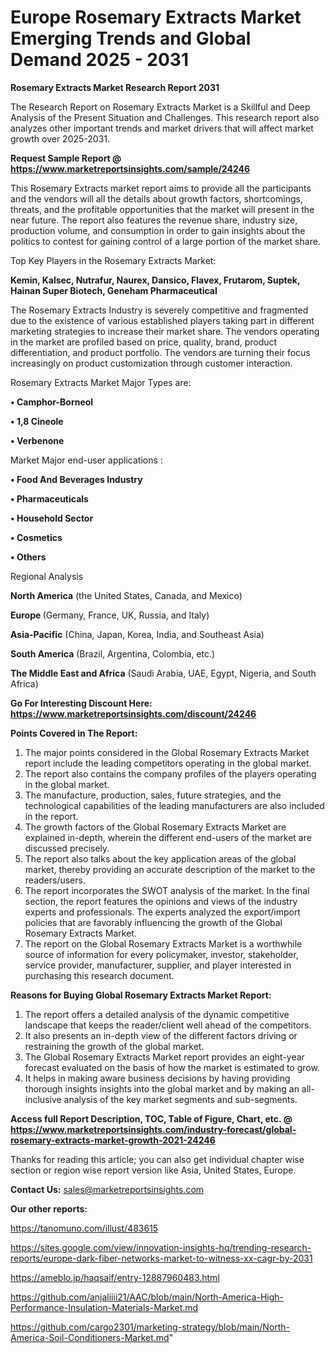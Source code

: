 # Europe Rosemary Extracts Market Emerging Trends and Global Demand 2025 - 2031

<strong>Rosemary Extracts Market Research Report 2031</strong>

The Research Report on Rosemary Extracts Market is a Skillful and Deep Analysis of the Present Situation and Challenges. This research report also analyzes other important trends and market drivers that will affect market growth over 2025-2031.

<strong>Request Sample Report @ <a href=https://www.marketreportsinsights.com/sample/24246>https://www.marketreportsinsights.com/sample/24246</a></strong>

This Rosemary Extracts market report aims to provide all the participants and the vendors will all the details about growth factors, shortcomings, threats, and the profitable opportunities that the market will present in the near future. The report also features the revenue share, industry size, production volume, and consumption in order to gain insights about the politics to contest for gaining control of a large portion of the market share.

Top Key Players in the Rosemary Extracts Market:

<strong>Kemin, Kalsec, Nutrafur, Naurex, Dansico, Flavex, Frutarom, Suptek, Hainan Super Biotech, Geneham Pharmaceutical</strong>

The Rosemary Extracts Industry is severely competitive and fragmented due to the existence of various established players taking part in different marketing strategies to increase their market share. The vendors operating in the market are profiled based on price, quality, brand, product differentiation, and product portfolio. The vendors are turning their focus increasingly on product customization through customer interaction.

Rosemary Extracts Market Major Types are:

<strong>• Camphor-Borneol

• 1,8 Cineole

• Verbenone</strong>

Market Major end-user applications :

<strong>• Food And Beverages Industry

• Pharmaceuticals

• Household Sector

• Cosmetics

• Others</strong>

Regional Analysis

</u><strong><b>North America</b></strong> (the United States, Canada, and Mexico)

<strong><b>Europe </b></strong>(Germany, France, UK, Russia, and Italy)

<strong><b>Asia-Pacific</b></strong> (China, Japan, Korea, India, and Southeast Asia)

<strong><b>South America</b></strong> (Brazil, Argentina, Colombia, etc.)

<strong><b>The Middle East and Africa</b></strong> (Saudi Arabia, UAE, Egypt, Nigeria, and South Africa)

<strong>Go For Interesting Discount Here: <a href=https://www.marketreportsinsights.com/discount/24246>https://www.marketreportsinsights.com/discount/24246</a></strong>

<strong>Points Covered in The Report:</strong>
<ol>
  <li>The major points considered in the Global Rosemary Extracts Market report include the leading competitors operating in the global market.</li>
  <li>The report also contains the company profiles of the players operating in the global market.</li>
  <li>The manufacture, production, sales, future strategies, and the technological capabilities of the leading manufacturers are also included in the report.</li>
  <li>The growth factors of the Global Rosemary Extracts Market are explained in-depth, wherein the different end-users of the market are discussed precisely.</li>
  <li>The report also talks about the key application areas of the global market, thereby providing an accurate description of the market to the readers/users.</li>
  <li>The report incorporates the SWOT analysis of the market. In the final section, the report features the opinions and views of the industry experts and professionals. The experts analyzed the export/import policies that are favorably influencing the growth of the Global Rosemary Extracts Market.</li>
  <li>The report on the Global Rosemary Extracts Market is a worthwhile source of information for every policymaker, investor, stakeholder, service provider, manufacturer, supplier, and player interested in purchasing this research document.</li>
</ol>
<strong>Reasons for Buying Global Rosemary Extracts Market Report:</strong>

<ol>
  <li>The report offers a detailed analysis of the dynamic competitive landscape that keeps the reader/client well ahead of the competitors.</li>
  <li>It also presents an in-depth view of the different factors driving or restraining the growth of the global market.</li>
  <li>The Global Rosemary Extracts Market report provides an eight-year forecast evaluated on the basis of how the market is estimated to grow.</li>
  <li>It helps in making aware business decisions by having providing thorough insights insights into the global market and by making an all-inclusive analysis of the key market segments and sub-segments.</li>
</ol>
<strong>Access full Report Description, TOC, Table of Figure, Chart, etc. @ <a href=https://www.marketreportsinsights.com/industry-forecast/global-rosemary-extracts-market-growth-2021-24246>https://www.marketreportsinsights.com/industry-forecast/global-rosemary-extracts-market-growth-2021-24246</a></strong>


Thanks for reading this article; you can also get individual chapter wise section or region wise report version like Asia, United States, Europe.

<strong>Contact Us:</strong>
sales@marketreportsinsights.com

<strong>Our other reports:</strong>

<a href=https://tanomuno.com/illust/483615>https://tanomuno.com/illust/483615</a>

<a href=https://sites.google.com/view/innovation-insights-hq/trending-research-reports/europe-dark-fiber-networks-market-to-witness-xx-cagr-by-2031>https://sites.google.com/view/innovation-insights-hq/trending-research-reports/europe-dark-fiber-networks-market-to-witness-xx-cagr-by-2031</a>

<a href=https://ameblo.jp/haqsaif/entry-12887960483.html>https://ameblo.jp/haqsaif/entry-12887960483.html</a>

<a href=https://github.com/anjaliiii21/AAC/blob/main/North-America-High-Performance-Insulation-Materials-Market.md>https://github.com/anjaliiii21/AAC/blob/main/North-America-High-Performance-Insulation-Materials-Market.md</a>

<a href=https://github.com/cargo2301/marketing-strategy/blob/main/North-America-Soil-Conditioners-Market.md>https://github.com/cargo2301/marketing-strategy/blob/main/North-America-Soil-Conditioners-Market.md</a>"
